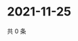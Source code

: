 # 2021-11-25

共 0 条

<!-- BEGIN WEIBO -->
<!-- 最后更新时间 Thu Nov 25 2021 16:10:53 GMT+0800 (China Standard Time) -->

<!-- END WEIBO -->
